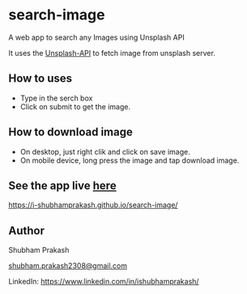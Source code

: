 # search-image

A web app to search any Images using Unsplash API

It uses the [Unsplash-API](https://unsplash.com/developers) to fetch image from unsplash server.

## How to uses

* Type in the serch box
* Click on submit to get the image.

## How to download image

* On desktop, just right clik and click on save image.
* On mobile device, long press the image and tap download image.

## See the app live [here](https://i-shubhamprakash.github.io/search-image/)

https://i-shubhamprakash.github.io/search-image/

## Author 

Shubham Prakash

shubham.prakash2308@gmail.com

LinkedIn:  https://www.linkedin.com/in/ishubhamprakash/
